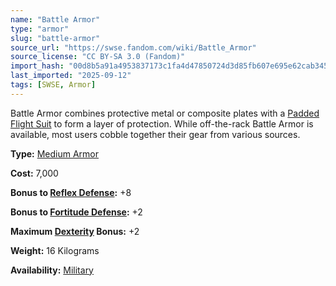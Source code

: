 ```yaml
---
name: "Battle Armor"
type: "armor"
slug: "battle-armor"
source_url: "https://swse.fandom.com/wiki/Battle_Armor"
source_license: "CC BY-SA 3.0 (Fandom)"
import_hash: "00d8b5a91a4953837173c1fa4d47850724d3d85fb607e695e62cab345a7267ae"
last_imported: "2025-09-12"
tags: [SWSE, Armor]
---
```

Battle Armor combines protective metal or composite plates with a [Padded Flight Suit](https://swse.fandom.com/wiki/Padded_Flight_Suit) to form a layer of protection. While off-the-rack Battle Armor is available, most users cobble together their gear from various sources.

**Type:** [Medium Armor](https://swse.fandom.com/wiki/Medium_Armor)

**Cost:** 7,000

**Bonus to [Reflex Defense](https://swse.fandom.com/wiki/Reflex_Defense):** +8

**Bonus to [Fortitude Defense](https://swse.fandom.com/wiki/Fortitude_Defense):** +2

**Maximum [Dexterity](https://swse.fandom.com/wiki/Dexterity) Bonus:** +2

**Weight:** 16 Kilograms

**Availability:** [Military](https://swse.fandom.com/wiki/Military)